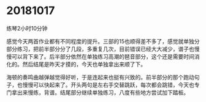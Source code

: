 # 20181017

练琴2小时10分钟

感觉今天两首作业都有不同程度的提升。三部的15也顺得差不多了，感觉就单独分部分练习，把前半部分分了几段，多重复几次，目前错误已经大大减少，谱子也慢慢可以背下来了。后半部分依然在单独练习高潮的琶音部分，这个还是需要时间消化的。然后结尾是昨天才摸的，今天也单独拿出来顺了下。

海顿的奏鸣曲越弹越觉得好听，于是连起来也挺有兴致的。前半部分的那个跑动句子，也慢慢可以快起来了。开头两句是左右手交替跳跃，每次都会跳错，今天也专门拿出来慢练，背谱。结尾部分继续单独练习，八度有些地方尝试加下踏板。
